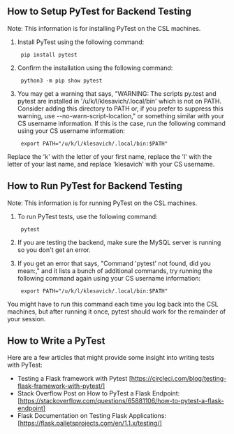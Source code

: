 ## How to Setup PyTest for Backend Testing
Note: This information is for installing PyTest on the CSL machines.

1. Install PyTest using the following command:

        pip install pytest

2. Confirm the installation using the following command:

        python3 -m pip show pytest

3. You may get a warning that says, "WARNING: The scripts py.test and pytest are installed in '/u/k/l/klesavich/.local/bin' which is not on PATH. Consider adding this directory to PATH or, if you prefer to suppress this warning, use --no-warn-script-location," or something similar with your CS username information. If this is the case, run the following command using your CS username information:

        export PATH="/u/k/l/klesavich/.local/bin:$PATH"

Replace the 'k' with the letter of your first name, replace the 'l' with the letter of your last name, and replace 'klesavich' with your CS username.

## How to Run PyTest for Backend Testing
Note: This information is for running PyTest on the CSL machines.

1. To run PyTest tests, use the following command:

        pytest

2. If you are testing the backend, make sure the MySQL server is running so you don't get an error.

3. If you get an error that says, "Command 'pytest' not found, did you mean:," and it lists a bunch of additional commands, try running the following command again using your CS username information:

        export PATH="/u/k/l/klesavich/.local/bin:$PATH"

You might have to run this command each time you log back into the CSL machines, but after running it once, pytest should work for the remainder of your session.

## How to Write a PyTest
Here are a few articles that might provide some insight into writing tests with PyTest:

* Testing a Flask framework with Pytest [https://circleci.com/blog/testing-flask-framework-with-pytest/]
* Stack Overflow Post on How to PyTest a Flask Endpoint: [https://stackoverflow.com/questions/65881106/how-to-pytest-a-flask-endpoint]
* Flask Documentation on Testing Flask Applications: [https://flask.palletsprojects.com/en/1.1.x/testing/]
